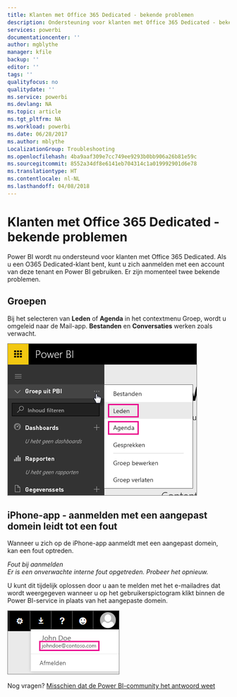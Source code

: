 ```yaml
---
title: Klanten met Office 365 Dedicated - bekende problemen
description: Ondersteuning voor klanten met Office 365 Dedicated - bekende problemen. In dit onderwerp worden problemen besproken die specifiek zijn voor klanten met Office 365 Dedicated. Dit is inclusief beperkingen voor de groepsfunctie en de iPhone-app met aangepaste domeinen.
services: powerbi
documentationcenter: ''
author: mgblythe
manager: kfile
backup: ''
editor: ''
tags: ''
qualityfocus: no
qualitydate: ''
ms.service: powerbi
ms.devlang: NA
ms.topic: article
ms.tgt_pltfrm: NA
ms.workload: powerbi
ms.date: 06/28/2017
ms.author: mblythe
LocalizationGroup: Troubleshooting
ms.openlocfilehash: 4ba9aaf309e7cc749ee9293b0bb906a26b81e59c
ms.sourcegitcommit: 8552a34df8e6141eb704314c1a019992901d6e78
ms.translationtype: HT
ms.contentlocale: nl-NL
ms.lasthandoff: 04/08/2018
---
```

# <a name="office-365-dedicated-customers---known-issues"></a>Klanten met Office 365 Dedicated - bekende problemen
Power BI wordt nu ondersteund voor klanten met Office 365 Dedicated.  Als u een O365 Dedicated-klant bent, kunt u zich aanmelden met een account van deze tenant en Power BI gebruiken. Er zijn momenteel twee bekende problemen.

## <a name="groups"></a>Groepen
Bij het selecteren van **Leden** of **Agenda** in het contextmenu Groep, wordt u omgeleid naar de Mail-app.  **Bestanden** en **Conversaties** werken zoals verwacht.

![](media/service-admin-office-365-dedicated-known-issues/group-menu.png)

## <a name="iphone-app---sign-in-with-vanity-domain-leads-to-error"></a>iPhone-app - aanmelden met een aangepast domein leidt tot een fout
Wanneer u zich op de iPhone-app aanmeldt met een aangepast domein, kan een fout optreden.

*Fout bij aanmelden*  
*Er is een onverwachte interne fout opgetreden. Probeer het opnieuw.*

U kunt dit tijdelijk oplossen door u aan te melden met het e-mailadres dat wordt weergegeven wanneer u op het gebruikerspictogram klikt binnen de Power BI-service in plaats van het aangepaste domein.

![](media/service-admin-office-365-dedicated-known-issues/sign-in-address.png)

Nog vragen? [Misschien dat de Power BI-community het antwoord weet](http://community.powerbi.com/)

